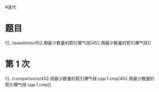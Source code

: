 #迭代

# 题目

![[../questions/452.用最少数量的箭引爆气球|452.用最少数量的箭引爆气球]]

# 第 1 次

![[../comparisons/452.用最少数量的箭引爆气球.cpp.1.cmp|452.用最少数量的箭引爆气球.cpp.1.cmp]]